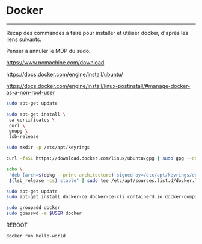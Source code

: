 # Docker

---


Récap des commandes à faire pour installer et utiliser docker, d'après les liens suivants.

Penser à annuler le MDP du sudo.

<https://www.nomachine.com/download>

<https://docs.docker.com/engine/install/ubuntu/>

<https://docs.docker.com/engine/install/linux-postinstall/#manage-docker-as-a-non-root-user>



```bash
sudo apt-get update

sudo apt-get install \
 ca-certificates \
 curl \
 gnupg \
 lsb-release

sudo mkdir -p /etc/apt/keyrings

curl -fsSL https://download.docker.com/linux/ubuntu/gpg | sudo gpg --dearmor -o /etc/apt/keyrings/docker.gpg

echo \
 "deb [arch=$(dpkg --print-architecture) signed-by=/etc/apt/keyrings/docker.gpg] https://download.docker.com/linux/ubuntu \
 $(lsb_release -cs) stable" | sudo tee /etc/apt/sources.list.d/docker.list > /dev/null

sudo apt-get update
sudo apt-get install docker-ce docker-ce-cli containerd.io docker-compose-plugin

sudo groupadd docker
sudo gpasswd -a $USER docker
```

REBOOT

`docker run hello-world`